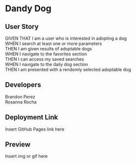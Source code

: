 # Dandy Dog

## User Story
 GIVEN THAT I am a user who is interested in adopting a dog </br>
 WHEN I search at least one or more parameters </br>
 THEN I am given results of adoptable dogs </br>
 WHEN I navigate to the favorites section </br>
 THEN I can access my saved searches </br>
 WHEN I navigate to the daily dog section </br>
 THEN I am presented with a rendomly selected adoptable dog </br>

 ## Developers
 Brandon Perez </br>
 Rosanna Rocha </br>

 ## Deployment Link
 Insert GitHub Pages link here </br>

 ## Preview 
 Insert img or gif here </br>

